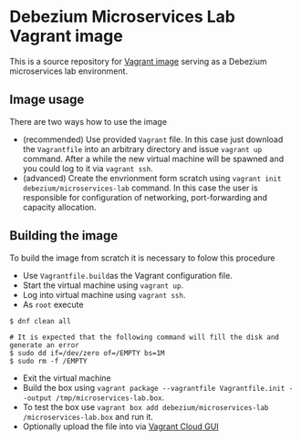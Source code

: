 # Debezium Microservices Lab Vagrant image

This is a source repository for [Vagrant image](https://app.vagrantup.com/debezium/boxes/microservices-lab) serving as a Debezium microservices lab environment.

## Image usage
There are two ways how to use the image
* (recommended) Use provided `Vagrant` file. In this case just download the `Vagrantfile` into an arbitrary directory and issue `vagrant up` command.
After a while the new virtual machine will be spawned and you could log to it via `vagrant ssh`.
* (advanced) Create the envrionment form scratch using `vagrant init debezium/microservices-lab` command.
In this case the user is responsible for configuration of networking, port-forwarding and capacity allocation.

## Building the image
To build the image from scratch it is necessary to folow this procedure
* Use `Vagrantfile.build`as the Vagrant configuration file.
* Start the virtual machine using `vagrant up`.
* Log into virtual machine using `vagrant ssh`.
* As `root` execute
```
$ dnf clean all

# It is expected that the following command will fill the disk and generate an error
$ sudo dd if=/dev/zero of=/EMPTY bs=1M
$ sudo rm -f /EMPTY
```
* Exit the virtual machine
* Build the box using `vagrant package --vagrantfile Vagrantfile.init --output /tmp/microservices-lab.box`.
* To test the box use `vagrant box add debezium/microservices-lab /microservices-lab.box` and run it.
* Optionally upload the file into via [Vagrant Cloud GUI](https://app.vagrantup.com/debezium/boxes/microservices-lab/)
